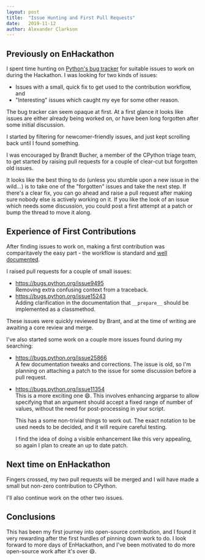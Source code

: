 ```yaml
---
layout: post
title:  "Issue Hunting and First Pull Requests"
date:   2019-11-12
author: Alexander Clarkson
---
```


## Previously on EnHackathon

I spent time hunting on [Python's bug tracker](https://bugs.python.org/) for suitable issues to work on during the Hackathon. I was looking for two kinds of issues:
 - Issues with a small, quick fix to get used to the contribution workflow, and
 - "Interesting" issues which caught my eye for some other reason.

The bug tracker can seem opaque at first. At a first glance it looks like issues are either already being worked on, or have been long forgotten after some initial discussion.

I started by filtering for newcomer-friendly issues, and just kept scrolling back until I found something.

I was encouraged by Brandt Bucher, a member of the CPython triage team, to get started by raising pull requests for a couple of clear-cut but forgotten old issues.

It looks like the best thing to do (unless you stumble upon a new issue in the wild...) is to take one of the "forgotten" issues and take the next step. If there's a clear fix, you can go ahead and raise a pull request after making sure nobody else is actively working on it. If you like the look of an issue which needs some discussion, you could post a first attempt at a patch or bump the thread to move it along.

## Experience of First Contributions

After finding issues to work on, making a first contribution was comparitavely the easy part - the workflow is standard and [well documented](https://devguide.python.org/).

I raised pull requests for a couple of small issues:
- <https://bugs.python.org/issue9495>  
	Removing extra confusing context from a traceback.
- <https://bugs.python.org/issue15243>  
	Adding clarification in the documentation that `__prepare__` should be implemented as a classmethod.

These issues were quickly reviewed by Brant, and at the time of writing are awaiting a core review and merge.

I've also started some work on a couple more issues found during my searching:
- <https://bugs.python.org/issue25866>  
	A few documentation tweaks and corrections. The issue is old, so I'm planning on attaching a patch to the issue for some discussion before a pull request.
- <https://bugs.python.org/issue11354>  
	This is a more exciting one :smile:. This involves enhancing argparse to allow specifying that an argument should accept a fixed range of number of values, without the need for post-processing in your script.

    This has a some non-trivial things to work out. The exact notation to be used needs to be decided, and it will require careful testing.

    I find the idea of doing a visible enhancement like this very appealing, so again I plan to create an up to date patch.  

## Next time on EnHackathon

Fingers crossed, my two pull requests will be merged and I will have made a small but non-zero contribution to CPython.

I'll also continue work on the other two issues.

## Conclusions

This has been my first journey into open-source contribution, and I found it very rewarding after the first hurdles of pinning down work to do. I look forward to more days of EnHackathon, and I've been motivated to do more open-source work after it's over :smile:.